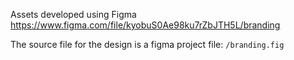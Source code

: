 Assets developed using Figma
https://www.figma.com/file/kyobuS0Ae98ku7rZbJTH5L/branding

The source file for the design is a figma project file:
`/branding.fig`
